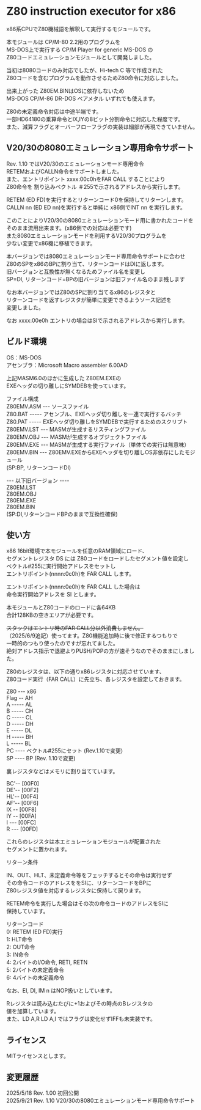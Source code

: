 # Z80 instruction executor for x86

x86系CPUでZ80機械語を解釈して実行するモジュールです。  

本モジュールは CP/M-80 2.2用のプログラムを  
MS-DOS上で実行する CP/M Player for generic MS-DOS の  
Z80コードエミュレーションモジュールとして開発しました。  

当初は8080コードのみ対応でしたが、Hi-tech C 等で作成された  
Z80コードを含むプログラムを動作させるためZ80命令に対応しました。  

出来上がった Z80EM.BINはOSに依存しないため  
MS-DOS CP/M-86 DR-DOS ベアメタル いずれでも使えます。  

Z80の未定義命令対応は中途半端です。  
一部HD64180の乗算命令とIX,IYの8ビット分割命令に対応した程度です。  
また、減算フラグとオーバーフローフラグの実装は細部が再現できていません。  

## V20/30の8080エミュレーション専用命令サポート  

Rev. 1.10 ではV20/30のエミュレーションモード専用命令  
RETEMおよびCALLN命令をサポートしました。  
また、エントリポイント xxxx:00c0hをFAR CALL することにより  
Z80命令を 割り込みベクトル ＃255で示されるアドレスから実行します。  

RETEM (ED FD)を実行するとリターンコード0を保持してリターンします。  
CALLN nn (ED ED nn)を実行すると単純に x86側でINT nn を実行します。  

このことによりV20/30の8080エミュレーションモード用に書かれたコードを  
そのまま流用出来ます。(x86側での対応は必要です)  
また8080エミュレーションモードを利用するV20/30プログラムを  
少ない変更でx86機に移植できます。  

本バージョンでは8080エミュレーションモード専用命令サポートに合わせ  
Z80のSPをx86のBPに割り当て、リターンコードはDIに返します。  
旧バージョンと互換性が無くなるためファイル名を変更し  
SP=DI, リターンコード=BPの旧バージョンは旧ファイル名のまま残します  

なお本バージョンではZ80のSPに割り当てるx86のレジスタと  
リターンコードを返すレジスタが簡単に変更できるようソース記述を  
変更しました。  

なお xxxx:00e0h エントリの場合はSIで示されるアドレスから実行します。  

## ビルド環境

OS：MS-DOS  
アセンブラ：Microsoft Macro assembler 6.00AD  

上記MASM6.0のほかに生成した Z80EM.EXEの  
EXEヘッダの切り離しにSYMDEBを使っています。  

ファイル構成  
Z80EMV.ASM --- ソースファイル  
Z80.BAT ----- アセンブル、EXEヘッダ切り離しを一連で実行するバッチ  
Z80.PAT ----- EXEヘッダ切り離しをSYMDEBで実行するためのスクリプト  
Z80EMV.LST --- MASMが生成するリスティングファイル  
Z80EMV.OBJ --- MASMが生成するオブジェクトファイル  
Z80EMV.EXE --- MASMが生成する実行ファイル（単体での実行は無意味）  
Z80EMV.BIN --- Z80EMV.EXEからEXEヘッダを切り離しOS非依存にしたモジュール  
(SP:BP, リターンコードDI)

--- 以下旧バージョン  ----  
Z80EM.LST  
Z80EM.OBJ  
Z80EM.EXE  
Z80EM.BIN  
(SP:DI,リターンコードBPのままで互換性確保)

## 使い方

x86 16bit環境で本モジュールを任意のRAM領域にロード、  
セグメントレジスタ DS には Z80コードをロードしたセグメント値を設定し  
ベクトル#255に実行開始アドレスをセットし  
エントリポイント(nnnn:0c0h)を FAR CALL します。  

エントリポイント(nnnn:0e0h)を FAR CALL した場合は  
命令実行開始アドレスを SI とします。 

本モジュールとZ80コードのロードに各64KB  
合計128KBの空きエリアが必要です。  

~~スタックはエントリ時のFAR CALL分以外消費しません。~~  
（2025/6/9追記）使ってます。Z80機能追加時に後で修正するつもりで  
一時的のつもり使ったのですが忘れてました。  
絶対アドレス指示で退避よりPUSH/POPの方が速そうなのでそのままにしました。  

Z80のレジスタは、以下の通りx86レジスタに対応させています、  
Z80コード実行（FAR CALL）に先立ち、各レジスタを設定しておきます。  

Z80 --- x86  
Flag -- AH  
A ----- AL  
B ----- CH  
C ----- CL  
D ----- DH  
E ----- DL  
H ----- BH  
L ----- BL  
PC ---- ベクトル#255にセット (Rev.1.10で変更)  
SP ---- BP (Rev. 1.10で変更)  

裏レジスタなどはメモリに割り当てています。

BC'-- [00F0]  
DE'-- [00F2]  
HL'-- [00F4]  
AF'-- [00F6]  
IX -- [00F8]  
IY -- [00FA]  
I --- [00FC]  
R --- [00FD]  

これらのレジスタは本エミュレーションモジュールが配置された  
セグメントに置かれます。  


リターン条件  

IN、OUT、HLT、未定義命令等をフェッチするとその命令は実行せず  
その命令コードのアドレスををSIに、リターンコードをBPに  
Z80レジスタ値を対応するレジスタに保持して戻ります。  

RETEM命令を実行した場合はその次の命令コードのアドレスをSIに  
保持しています。  

リターンコード  
 0: RETEM (ED FD)実行  
 1: HLT命令  
 2: OUT命令  
 3: IN命令  
 4: 2バイトのI/O命令, RETI, RETN  
 5: 2バイトの未定義命令  
 6: 4バイトの未定義命令  

なお、EI, DI, IM n はNOP扱いとしています。  

Rレジスタは読み込むたびに+1およびその時点のBレジスタの  
値を加算しています。  
また、LD A,R LD A,I ではフラグは変化せずIFFも未実装です。  

## ライセンス

MITライセンスとします。

## 変更履歴
2025/5/18 Rev. 1.00 初回公開  
2025/9/21 Rev. 1.10 V20/30の8080エミュレーションモード専用命令サポート  
